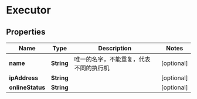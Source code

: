 
# Executor

## Properties
Name | Type | Description | Notes
------------ | ------------- | ------------- | -------------
**name** | **String** | 唯一的名字，不能重复，代表不同的执行机 |  [optional]
**ipAddress** | **String** |  |  [optional]
**onlineStatus** | **String** |  |  [optional]



